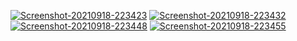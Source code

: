 <a href="https://ibb.co/XJBy2cz"><img src="https://i.ibb.co/tCfZmVb/Screenshot-20210918-223423.png" alt="Screenshot-20210918-223423" border="0"></a>
<a href="https://ibb.co/pRk3pqD"><img src="https://i.ibb.co/1d49xcV/Screenshot-20210918-223432.png" alt="Screenshot-20210918-223432" border="0"></a>
<a href="https://ibb.co/WG3h2Vg"><img src="https://i.ibb.co/TYTfgWm/Screenshot-20210918-223448.png" alt="Screenshot-20210918-223448" border="0"></a>
<a href="https://ibb.co/r5nyNhS"><img src="https://i.ibb.co/frm0LW5/Screenshot-20210918-223455.png" alt="Screenshot-20210918-223455" border="0"></a>
